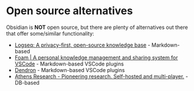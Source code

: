 
# Open source alternatives

Obsidian is **NOT** open source, but there are plenty of alternatives out there that offer some/similar functionality:

- [Logseq: A privacy-first, open-source knowledge base](https://logseq.com/) - Markdown-based
- [Foam | A personal knowledge management and sharing system for VSCode](https://foambubble.github.io/foam/) - Markdown-based VSCode plugins
- [Dendron](https://www.dendron.so/) - Markdown-based VSCode plugins
- [Athens Research - Pioneering research. Self-hosted and multi-player.](https://www.athensresearch.org/) - DB-based
